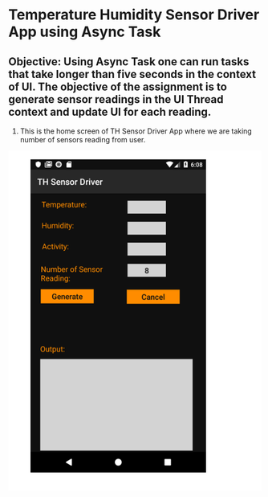 Temperature Humidity Sensor Driver App using Async Task
===

Objective: Using Async Task one can run tasks that take longer than five seconds in the context of UI. The objective of the assignment is to generate sensor readings in the UI Thread context and update UI for each reading.
---

1)	This is the home screen of TH Sensor Driver App where we are taking number of sensors reading from user.

![](images/Capture.PNG)

